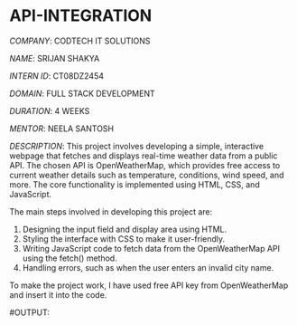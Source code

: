 # API-INTEGRATION

*COMPANY*: CODTECH IT SOLUTIONS

*NAME*: SRIJAN SHAKYA

*INTERN ID*: CT08DZ2454

*DOMAIN*: FULL STACK DEVELOPMENT

*DURATION*: 4 WEEKS

*MENTOR*: NEELA SANTOSH

*DESCRIPTION*:
This project involves developing a simple, interactive webpage that fetches and displays real-time weather data from a public API. The chosen API is OpenWeatherMap, which provides free access to current weather 
details such as temperature, conditions, wind speed, and more. The core functionality is implemented using HTML, CSS, and JavaScript.

The main steps involved in developing this project are:

1. Designing the input field and display area using HTML.
2. Styling the interface with CSS to make it user-friendly.
3. Writing JavaScript code to fetch data from the OpenWeatherMap API using the fetch() method.
3. Handling errors, such as when the user enters an invalid city name.

To make the project work, I have used free API key from OpenWeatherMap and insert it into the code.

#OUTPUT:
